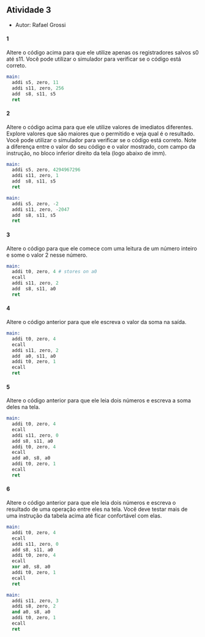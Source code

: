 ## Atividade 3
* Autor: Rafael Grossi

#### 1
Altere o código acima para que ele utilize apenas os registradores salvos s0 até s11. Você pode utilizar o simulador para verificar se o código está correto.

```s
main:
  addi s5, zero, 11
  addi s11, zero, 256
  add  s8, s11, s5
  ret
```
#### 2
Altere o código acima para que ele utilize valores de imediatos diferentes. Explore valores que são maiores que o permitido e veja qual é o resultado. Você pode utilizar o simulador para verificar se o código está correto. Note a diferença entre o valor do seu código e o valor mostrado, com campo da instrução, no bloco inferior direito da tela (logo abaixo de imm).

```s
main:
  addi s5, zero, 4294967296
  addi s11, zero, 1
  add  s8, s11, s5
  ret
```

```s
main:
  addi s5, zero, -2
  addi s11, zero, -2047
  add  s8, s11, s5
  ret
```

#### 3
Altere o código para que ele comece com uma leitura de um número inteiro e some o valor 2 nesse número.

```s
main:
  addi t0, zero, 4 # stores on a0
  ecall
  addi s11, zero, 2
  add  s8, s11, a0
  ret

```
#### 4
Altere o código anterior para que ele escreva o valor da soma na saída.

```s
main:
  addi t0, zero, 4
  ecall
  addi s11, zero, 2
  add  a0, s11, a0
  addi t0, zero, 1
  ecall
  ret

```

#### 5
Altere o código anterior para que ele leia dois números e escreva a soma deles na tela.


```s
main:
  addi t0, zero, 4
  ecall
  addi s11, zero, 0
  add s8, s11, a0
  addi t0, zero, 4
  ecall
  add a0, s8, a0
  addi t0, zero, 1
  ecall
  ret

```

#### 6
Altere o código anterior para que ele leia dois números e escreva o resultado de uma operação entre eles na tela. Você deve testar mais de uma instrução da tabela acima até ficar confortável com elas.

```s
main:
  addi t0, zero, 4
  ecall
  addi s11, zero, 0
  add s8, s11, a0
  addi t0, zero, 4
  ecall
  xor a0, s8, a0
  addi t0, zero, 1
  ecall
  ret
```

```s
main:
  addi s11, zero, 3
  addi s8, zero, 2
  and a0, s8, a0
  addi t0, zero, 1
  ecall
  ret
```
